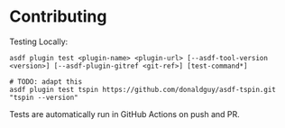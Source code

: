 # Contributing

Testing Locally:

```shell
asdf plugin test <plugin-name> <plugin-url> [--asdf-tool-version <version>] [--asdf-plugin-gitref <git-ref>] [test-command*]

# TODO: adapt this
asdf plugin test tspin https://github.com/donaldguy/asdf-tspin.git "tspin --version"
```

Tests are automatically run in GitHub Actions on push and PR.
